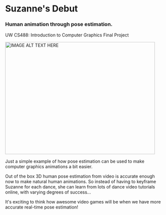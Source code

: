 # Suzanne's Debut

### Human animation through pose estimation.

UW CS488: Introduction to Computer Graphics Final Project

<!-- blank line -->

<a href="https://youtu.be/rW262EXv3b0
" target="_blank"><img src="https://img.youtube.com/vi/rW262EXv3b0/hqdefault.jpg" 
alt="IMAGE ALT TEXT HERE" width="480" height="360" border="0" /></a>

<!-- blank line -->

Just a simple example of how pose estimation can be used to make computer graphics animations a bit easier.

Out of the box 3D human pose estimation from video is accurate enough now to make natural human animations. So instead of having to keyframe Suzanne for each dance, she can learn from lots of dance video tutorials online, with varying degrees of success...

It's exciting to think how awesome video games will be when we have more accurate real-time pose estimation!

